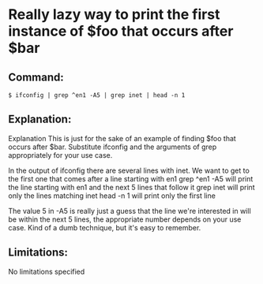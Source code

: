 # Really lazy way to print the first instance of $foo that occurs after $bar

## Command:
```
$ ifconfig | grep ^en1 -A5 | grep inet | head -n 1
```

## Explanation:
Explanation
This is just for the sake of an example of finding $foo that occurs after $bar. Substitute ifconfig and the arguments of grep appropriately for your use case.

In the output of ifconfig there are several lines with inet. We want to get to the first one that comes after a line starting with en1
grep ^en1 -A5 will print the line starting with en1 and the next 5 lines that follow it
grep inet will print only the lines matching inet
head -n 1 will print only the first line

The value 5 in -A5 is really just a guess that the line we're interested in will be within the next 5 lines, the appropriate number depends on your use case.
Kind of a dumb technique, but it's easy to remember.

## Limitations:
No limitations specified

